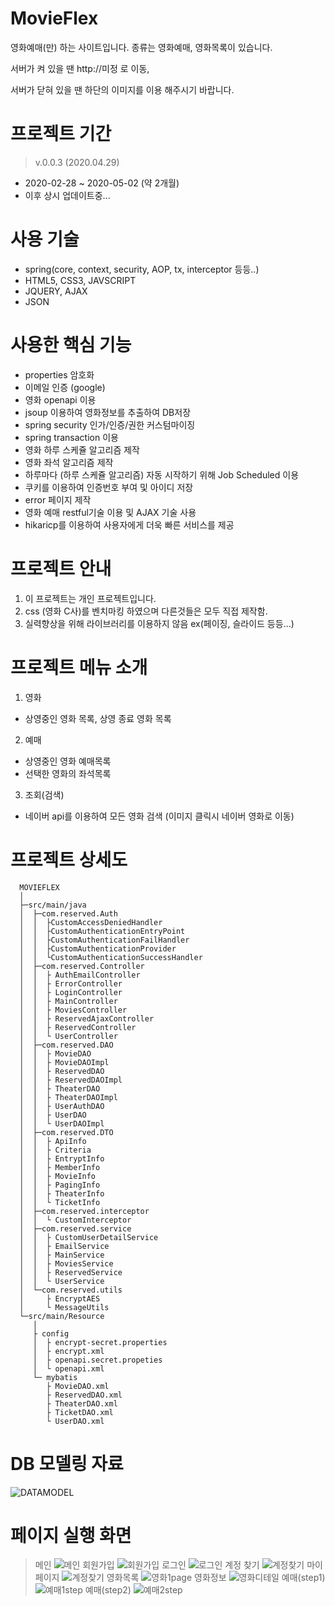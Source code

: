 # MovieFlex
영화예매(만) 하는 사이트입니다. 종류는 영화예매, 영화목록이 있습니다.

서버가 켜 있을 땐 http://미정 로 이동,

서버가 닫혀 있을 땐 하단의 이미지를 이용 해주시기 바랍니다.
# 프로젝트 기간
> v.0.0.3 (2020.04.29)
- 2020-02-28 ~ 2020-05-02 (약 2개월)
- 이후 상시 업데이트중...

# 사용 기술
- spring(core, context, security, AOP, tx, interceptor 등등..)
- HTML5, CSS3, JAVSCRIPT
- JQUERY, AJAX
- JSON

# 사용한 핵심 기능
- properties 암호화
- 이메일 인증 (google)
- 영화 openapi 이용
- jsoup 이용하여 영화정보를 추출하여 DB저장
- spring security 인가/인증/권한 커스텀마이징
- spring transaction 이용
- 영화 하루 스케쥴 알고리즘 제작
- 영화 좌석 알고리즘 제작
- 하루마다 (하루 스케쥴 알고리즘) 자동 시작하기 위해 Job Scheduled 이용
- 쿠키를 이용하여 인증번호 부여 및 아이디 저장
- error 페이지 제작
- 영화 예매 restful기술 이용 및 AJAX 기술 사용
- hikaricp를 이용하여 사용자에게 더욱 빠른 서비스를 제공

# 프로젝트 안내
1. 이 프로젝트는 개인 프로젝트입니다.
2. css (영화 C사)를 벤치마킹 하였으며 다른것들은 모두 직접 제작함.
3. 실력향상을 위해 라이브러리를 이용하지 않음 ex(페이징, 슬라이드 등등...)

# 프로젝트 메뉴 소개
1. 영화
- 상영중인 영화 목록, 상영 종료 영화 목록
2. 예매
- 상영중인 영화 예매목록
- 선택한 영화의 좌석목록
3. 조회(검색)
- 네이버 api를 이용하여 모든 영화 검색 (이미지 클릭시 네이버 영화로 이동)

# 프로젝트 상세도
```
  MOVIEFLEX
  │
  ├─src/main/java
  │  ├─com.reserved.Auth
  │  │  ├CustomAccessDeniedHandler
  │  │  ├CustomAuthenticationEntryPoint
  │  │  ├CustomAuthenticationFailHandler
  │  │  ├CustomAuthenticationProvider
  │  │  └CustomAuthenticationSuccessHandler
  │  ├─com.reserved.Controller
  │  │  ├ AuthEmailController
  │  │  ├ ErrorController
  │  │  ├ LoginController
  │  │  ├ MainController
  │  │  ├ MoviesController
  │  │  ├ ReservedAjaxController
  │  │  ├ ReservedController
  │  │  └ UserController
  │  ├─com.reserved.DAO
  │  │  ├ MovieDAO
  │  │  ├ MovieDAOImpl
  │  │  ├ ReservedDAO
  │  │  ├ ReservedDAOImpl
  │  │  ├ TheaterDAO
  │  │  ├ TheaterDAOImpl
  │  │  ├ UserAuthDAO
  │  │  ├ UserDAO
  │  │  └ UserDAOImpl
  │  ├─com.reserved.DTO
  │  │  ├ ApiInfo
  │  │  ├ Criteria
  │  │  ├ EntryptInfo
  │  │  ├ MemberInfo
  │  │  ├ MovieInfo
  │  │  ├ PagingInfo
  │  │  ├ TheaterInfo
  │  │  └ TicketInfo
  │  ├─com.reserved.interceptor
  │  │  └ CustomInterceptor
  │  ├─com.reserved.service
  │  │  ├ CustomUserDetailService
  │  │  ├ EmailService
  │  │  ├ MainService
  │  │  ├ MoviesService
  │  │  ├ ReservedService
  │  │  └ UserService
  │  └─com.reserved.utils
  │     ├ EncryptAES
  │     └ MessageUtils
  └─src/main/Resource
     │
     ├ config
     │  ├ encrypt-secret.properties
     │  ├ encrypt.xml
     │  ├ openapi.secret.propeties
     │  └ openapi.xml
     └─ mybatis
        ├ MovieDAO.xml
        ├ ReservedDAO.xml
        ├ TheaterDAO.xml
        ├ TicketDAO.xml
        └ UserDAO.xml
```

# DB 모델링 자료
![DATAMODEL](/DATAMODEL/MOVIEFLEX_MODEL.png)
# 페이지 실행 화면
> 메인
![메인](/ScreenView/MOVIEFLEX-메인.PNG)
> 회원가입
![회원가입](/ScreenView/MOVIEFLEX-회원가입.PNG)
> 로그인
![로그인](/ScreenView/MOVIEFLEX-로그인.PNG)
> 계정 찾기
![계정찾기](/ScreenView/MOVIEFLEX-계정찾기.PNG)
> 마이페이지
![계정찾기](/ScreenView/MOVIEFLEX-마이페이지.PNG)
> 영화목록
![영화1page](/ScreenView/MOVIEFLEX-영화1page.PNG)
> 영화정보
![영화디테일](/ScreenView/MOVIEFLEX-영화디테일.PNG)
> 예매(step1)
![예매1step](/ScreenView/MOVIEFLEX-예매1step.PNG)
> 예매(step2)
![예매2step](/ScreenView/MOVIEFLEX-예매2step.PNG)

